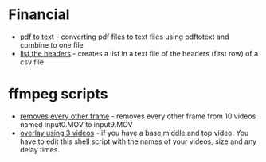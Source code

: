 # Financial
+ [pdf to text](bankpdftocsv.sh) - converting pdf files to text files using pdftotext and combine to one file
+ [list the headers](1strow2col.sh) - creates a list in a text file of the headers (first row) of a csv file

# ffmpeg scripts 
+ [removes every other frame](multi_deflicker.sh) - removes every other frame from 10 videos named input0.MOV to input9.MOV
+ [overlay using 3 videos](overlay3.sh) - if you have a base,middle and top video. You have to edit this shell script with the names of your videos, size and any delay times.
